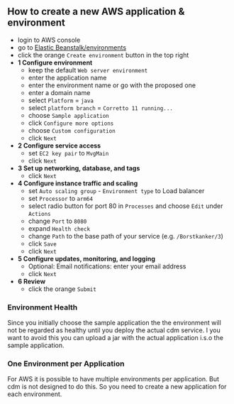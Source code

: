 ## How to create a new AWS application & environment

- login to AWS console
- go to [Elastic Beanstalk/environments](https://eu-west-1.console.aws.amazon.com/elasticbeanstalk/home?region=eu-west-1#/environments) 
- click the orange `Create environment` button in the top right
- **1 Configure environment**
  - keep the default `Web server environment`
  - enter the application name
  - enter the environment name or go with the proposed one
  - enter a domain name
  - select `Platform` = `java`
  - select `platform branch` = `Corretto 11 running...`
  - choose `Sample application`
  - click `Configure more options`
  - choose `Custom configuration`
  - click `Next`
- **2 Configure service access**
  - set `EC2 key pair` to `MvgMain`
  - click `Next`
- **3 Set up networking, database, and tags**
  - click `Next`
- **4 Configure instance traffic and scaling**
  - set `Auto scaling group` - `Environment type` to Load balancer
  - set `Processor` to `arm64`
  - select radio button for port 80 in `Processes` and choose `Edit` under `Actions`
  - change `Port` to `8080`
  - expand `Health check`
  - change `Path` to the base path of your service (e.g. `/Borstkanker/3`)
  - click `Save`
  - click `Next`
- **5 Configure updates, monitoring, and logging**
  - Optional: Email notifications: enter your email address
  - click `Next`
- **6 Review**
    - click the orange `Submit`

### Environment Health
Since you initially choose the sample application the 
the environment will not be regarded as healthy until you
deploy the actual cdm service. I you want to avoid this 
you can upload a jar with the actual application i.s.o 
the sample application.

### One Environment per Application
For AWS it is possible to have multiple environments per application.
But cdm is not designed to do this.
So you need to create a new application for each environment.
